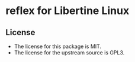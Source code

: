 # reflex for Libertine Linux

## License

* The license for this package is MIT.
* The license for the upstream source is GPL3.
